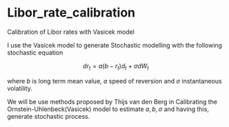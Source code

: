 # Libor_rate_calibration
Calibration of Libor rates with Vasicek model

I use the Vasicek model to generate Stochastic modelling with the following stochastic equation

$$ dr_t= a(b-r_t)d_t+\sigma dW_t $$

where $b$ is long term mean value, $a$ speed of reversion and $\sigma$ instantaneous volatility. 

We will be use methods proposed by Thijs van den Berg in Calibrating the Ornstein-Uhlenbeck(Vasicek) model to 
estimate $a,b,\sigma$ and having this, generate stochastic process. 

